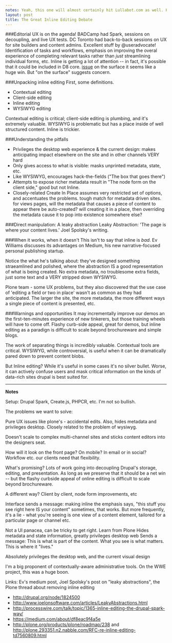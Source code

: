 ```yaml
---
notes: Yeah, this one will almost certainly hit Lullabot.com as well. Keeping it here just in case, though.
layout: post
title: The Great Inline Editing Debate
---
```



###Editorial UX is on the agenda!
BADCamp had Spark, sessions on decoupling, and live UX tests. DC Toronto had back-to-back sessions on UX for site builders and content admins. Excellent stuff by @useradvocate! Identification of tasks and workflows, emphasis on improving the overal experience of completing relevant tasks rather than *just* streamlining individual forms, etc. Inline is getting a lot of attention -- in fact, it's possible that it could be included in D8 core. [issue](http://drupal.org/node/1824500) on the surface it seems like a huge win. But "on the surface" suggests concern.

###Unpacking inline editing
First, some definitions.

- Contextual editing
- Client-side editing
- Inline editing
- WYSIWYG editing

Contextual editing is critical; client-side editing is plumbing, and it's extremely valuable. WYSIWYG is problematic but has a place inside of well structured content. Inline is trickier.

###Understanding the pitfalls
- Privileges the desktop web experience & the current design: makes anticipating impact elsewhere on the site and in other channels VERY hard
- Only gives access to what is visible: masks unprinted metadata, state, etc.
- Like WYSIWYG, encourages hack-the-fields ("The box that goes there")
- Attempts to expose richer metadata result in "The node form on the client side," good but not Inline.
- Closely-related Create In Place assumes very restricted set of options, and accentuates the problems. tough match for metadata driven sites. for views pages, will the metadata that causes a piece of content to appear there be auto-created? will creating it in a place, then overriding the metadata cause it to pop into existence somewhere else?

###Direct manipulation: A leaky abstraction
Leaky Abstraction: 'The page is where your content lives.' Joel Spolsky's writing.

###When it works, when it doesn't
This isn't to say that inline is *bad*. Ev Williams discusses its advantages on Medium, his new narrative-focused personal publishing startup.

Notice the what he's talking about: they've designed something straeamlined and polished, where the abstraction IS a good representation of what is being created. No extra metadata, no troublesome extra fields, just some text and a VERY stripped down WYSIWYG.

Plone team - some UX problems, but they also discovered that the use case of 'editing a field or two in place' wasn't as common as they had anticipated. The larger the site, the more metadata, the more different ways a single piece of content is presented, etc.

###Warnings and opportunities
It may incrementally improve our demos an the first-ten-minutes experience of new tinkerers, but those training wheels will have to come off. Flashy curb-side appeal, great for demos, but inline editing as a paradign is difficult to scale beyond brochureware and simple blogs.

The work of separating things is incredibly valuable. Contextual tools are critical. WYSIWYG, while controversial, is useful when it can be dramatically pared down to prevent content blobs.

But Inline editing? While it's useful in some cases it's no silver bullet. Worse, it can actively confuse users and mask critical information on the kinds of data-rich sites drupal is best suited for.

---

__Notes__

Setup: Drupal Spark, Create.js, PHPCR, etc. I'm not so bullish.

The problems we want to solve:

Pure UX issues like plone's - accidental edits. Also, hides metadata and privileges desktop. Closely related to the problem of wysiwyg.

Doesn't scale to complex multi-channel sites and sticks content editors into the designers seat.

How will it look on the front page? On mobile? In email or in social? Workflow etc. our clients need that flexibility. 

What's promising? Lots of work going into decoupling Drupal's storage, editing, and presentation. As long as we preserve that it should be a net win -- but the flashy curbside appeal of online editing is difficult to scale beyond brochureware.

A different way? Client by client, node form improvements, etc

Interface sends a message: making inline the emphasis says, "this stuff you see right here IS your content" sometimes, that works. But more frequently, it's a lie - what you're seeing is one view of a content element, tailored for a particular page or channel etc.

Not a UI panacea, can be tricky to get right. Learn from Plone
Hides metadata and state information, greatly privileges desktop web
Sends a message: This is what is part of the content. What you see is what matters. This is where it "lives."

Absolutely privileges the desktop web, and the current visual design

I'm a big proponent of contextually-aware administrative tools. On the WWE project, this was a huge boon.

Links: Ev's medium post, Joel Spolsky's post on "leaky abstractions", the Plone thread about removing inline editing

- http://drupal.org/node/1824500
- http://www.joelonsoftware.com/articles/LeakyAbstractions.html
- http://processwire.com/talk/topic/1365-inline-editing-the-drupal-spark-way/
- https://medium.com/about/df8eac9f4a5e
- http://plone.org/products/plone/roadmap/238 and http://plone.293351.n2.nabble.com/RFC-re-inline-editing-td7560809.html
